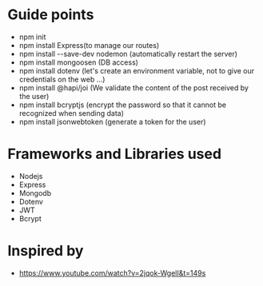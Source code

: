
# Guide points

- npm init 
- npm install Express(to manage our routes)
- npm install --save-dev nodemon (automatically restart the server)
- npm install mongoosen (DB access) 
- npm install dotenv (let's create an environment variable, not to give our credentials on the web ...)
- npm install @hapi/joi (We validate the content of the post received by the user)
- npm install bcryptjs (encrypt the password so that it cannot be recognized when sending data) 
- npm install jsonwebtoken (generate a token for the user) 

# Frameworks and Libraries used

* Nodejs
* Express
* Mongodb
* Dotenv
* JWT
* Bcrypt

# Inspired by
- https://www.youtube.com/watch?v=2jqok-WgelI&t=149s